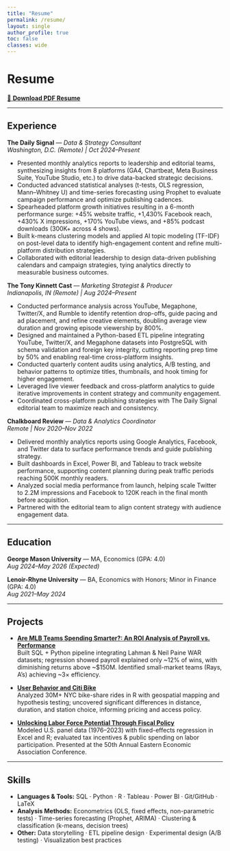 ```yaml
---
title: "Resume"
permalink: /resume/
layout: single
author_profile: true
toc: false
classes: wide
---
```


# Resume

[📄 **Download PDF Resume**](/assets/docs/Daniel_Elmore_Resume__Updated_9_9_25_.pdf)

---

## Experience

**The Daily Signal** — *Data & Strategy Consultant*  
*Washington, D.C. (Remote) | Oct 2024–Present*  
- Presented monthly analytics reports to leadership and editorial teams, synthesizing insights from 8 platforms (GA4, Chartbeat, Meta Business Suite, YouTube Studio, etc.) to drive data-backed strategic decisions.  
- Conducted advanced statistical analyses (t-tests, OLS regression, Mann–Whitney U) and time-series forecasting using Prophet to evaluate campaign performance and optimize publishing cadences.  
- Spearheaded platform growth initiatives resulting in a 6-month performance surge: +45% website traffic, +1,430% Facebook reach, +430% X impressions, +170% YouTube views, and +85% podcast downloads (300K+ across 4 shows).  
- Built k-means clustering models and applied AI topic modeling (TF-IDF) on post-level data to identify high-engagement content and refine multi-platform distribution strategies.  
- Collaborated with editorial leadership to design data-driven publishing calendars and campaign strategies, tying analytics directly to measurable business outcomes.  

**The Tony Kinnett Cast** — *Marketing Strategist & Producer*  
*Indianapolis, IN (Remote) | Aug 2024–Present*  
- Conducted performance analysis across YouTube, Megaphone, Twitter/X, and Rumble to identify retention drop-offs, guide pacing and ad placement, and refine creative elements, doubling average view duration and growing episode viewership by 800%.  
- Designed and maintained a Python-based ETL pipeline integrating YouTube, Twitter/X, and Megaphone datasets into PostgreSQL with schema validation and foreign key integrity, cutting reporting prep time by 50% and enabling real-time cross-platform insights.  
- Conducted quarterly content audits using analytics, A/B testing, and behavior patterns to optimize titles, thumbnails, and hook timing for higher engagement.  
- Leveraged live viewer feedback and cross-platform analytics to guide iterative improvements in content strategy and community engagement.  
- Coordinated cross-platform publishing strategies with The Daily Signal editorial team to maximize reach and consistency.  

**Chalkboard Review** — *Data & Analytics Coordinator*  
*Remote | Nov 2020–Nov 2022*  
- Delivered monthly analytics reports using Google Analytics, Facebook, and Twitter data to surface performance trends and guide publishing strategy.  
- Built dashboards in Excel, Power BI, and Tableau to track website performance, supporting content planning during peak traffic periods reaching 500K monthly readers.  
- Analyzed social media performance from launch, helping scale Twitter to 2.2M impressions and Facebook to 120K reach in the final month before acquisition.  
- Partnered with the editorial team to align content strategy with audience engagement data.  

---

## Education

**George Mason University** — MA, Economics (GPA: 4.0)  
*Aug 2024–May 2026 (Expected)*  

**Lenoir-Rhyne University** — BA, Economics with Honors; Minor in Finance (GPA: 4.0)  
*Aug 2021–May 2024*  

---

## Projects

- [**Are MLB Teams Spending Smarter?: An ROI Analysis of Payroll vs. Performance**](/projects/mlb-roi/)  
  Built SQL + Python pipeline integrating Lahman & Neil Paine WAR datasets; regression showed payroll explained only ~12% of wins, with diminishing returns above ~$150M. Identified small-market teams (Rays, A’s) achieving ~3× efficiency.  

- [**User Behavior and Citi Bike**](/projects/citi-bike/)  
  Analyzed 30M+ NYC bike-share rides in R with geospatial mapping and hypothesis testing; uncovered significant differences in distance, duration, and station choice, informing pricing and access policy.  

- [**Unlocking Labor Force Potential Through Fiscal Policy**](/projects/undergrad-thesis/)  
  Modeled U.S. panel data (1976–2023) with fixed-effects regression in Excel and R; evaluated tax incentives & public spending on labor participation. Presented at the 50th Annual Eastern Economic Association Conference.  

---

## Skills

- **Languages & Tools:** SQL · Python · R · Tableau · Power BI · Git/GitHub · LaTeX  
- **Analysis Methods:** Econometrics (OLS, fixed effects, non-parametric tests) · Time-series forecasting (Prophet, ARIMA) · Clustering & classification (k-means, decision trees)  
- **Other:** Data storytelling · ETL pipeline design · Experimental design (A/B testing) · Visualization best practices
